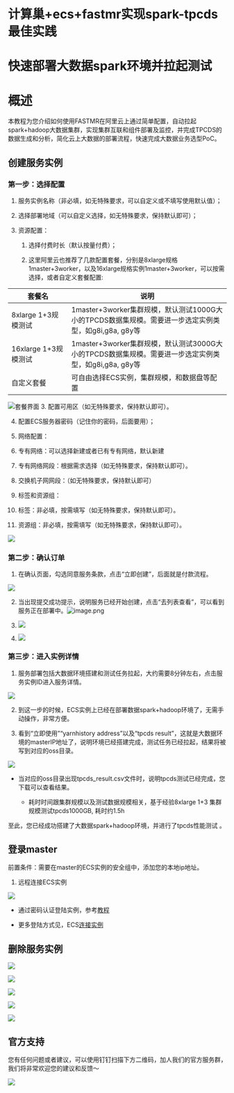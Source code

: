 # 计算巢+ecs+fastmr实现spark-tpcds最佳实践

# 快速部署大数据spark环境并拉起测试

# 概述

本教程为您介绍如何使用FASTMR在阿里云上通过简单配置，自动拉起spark+hadoop大数据集群，实现集群互联和组件部署及监控，并完成TPCDS的数据生成和分析，简化云上大数据的部署流程，快速完成大数据业务选型PoC。

## 创建服务实例

### 第一步：选择配置

1.  服务实例名称（非必填，如无特殊要求，可以自定义或不填写使用默认值）；

2.  选择部署地域（可以自定义选择，如无特殊要求，保持默认即可）；

3.  资源配置：

     1.  选择付费时长（默认按量付费）；

     2.  这里阿里云也推荐了几款配置套餐，分别是8xlarge规格1master+3worker，以及16xlarge规格实例1master+3worker，可以按需选择，或者自定义套餐配置:


|  套餐名  |  说明  |
| --- | --- |
|  8xlarge 1+3规模测试  |  1master+3worker集群规模，默认测试1000G大小的TPCDS数据集规模。需要进一步选定实例类型，如g8i,g8a, g8y等  |
|  16xlarge 1+3规模测试  |  1master+3worker集群规模，默认测试3000G大小的TPCDS数据集规模。需要进一步选定实例类型，如g8i,g8a, g8y等  |
|  自定义套餐  |  可自由选择ECS实例，集群规模，和数据盘等配置  |

![套餐界面](image.png)
3.  配置可用区（如无特殊要求，保持默认即可）。

4.  配置ECS服务器密码（记住你的密码，后面要用）；

5.  网络配置：

6.  专有网络：可以选择新建或者已有专有网络，默认新建

7.  专有网络网段：根据需求选择（如无特殊要求，保持默认即可）。

8.  交换机子网网段：（如无特殊要求，保持默认即可）

9.  标签和资源组：

10.  标签：非必填，按需填写（如无特殊要求，保持默认即可）。

11.  资源组：非必填，按需填写（如无特殊要求，保持默认即可）。

![](image1.png)
### 第二步：确认订单

1.  在确认页面，勾选同意服务条款，点击“立即创建”，后面就是付款流程。

![](image2.png)

2.  当出现提交成功提示，说明服务已经开始创建，点击“去列表查看”，可以看到服务正在部署中。![image.png](https://alidocs.oss-cn-zhangjiakou.aliyuncs.com/res/1X3lE5yVLpQrAlJb/img/1e159446-4661-40dd-8d64-6211e4a5b752.png)


3.  ![](image3.png)

4.  ![](image4.png)


### 第三步：进入实例详情

1.  服务部署包括大数据环境搭建和测试任务拉起，大约需要8分钟左右，点击服务实例ID进入服务详情。


![](image5.png)

2.  到这一步的时候，ECS实例上已经在部署数据spark+hadoop环境了，无需手动操作，非常方便。

3.  看到“立即使用”“yarnhistory address”以及“tpcds result”，这就是大数据环境的masterIP地址了，说明环境已经搭建完成，测试任务已经拉起，结果将被写到对应的oss目录。


![](image6.png)

*   当对应的oss目录出现tpcds\_result.csv文件时，说明tpcds测试已经完成，您下载可以查看结果。

     *   耗时时间跟集群规模以及测试数据规模相关，基于经验8xlarge 1+3 集群规模测试tpcds1000GB, 耗时约1.5h


至此，您已经成功搭建了大数据spark+hadoop环境，并进行了tpcds性能测试 。

## 登录master

前置条件：需要在master的ECS实例的安全组中，添加您的本地ip地址。

1.  远程连接ECS实例


![](image7.png)

*   通过密码认证登陆实例，参考[教程](https://help.aliyun.com/zh/ecs/user-guide/connect-to-a-linux-instance-by-using-a-password-1?spm=a2c4g.11186623.0.i5#undefined)

*   更多登陆方式见，ECS[连接实例](https://help.aliyun.com/zh/ecs/user-guide/connect-to-an-instance-overview/?spm=a2c4g.11186623.help-menu-25365.d_4_1_4.33436ef9otufAR&scm=20140722.H_48428._.OR_help-T_cn~zh-V_1)


## 删除服务实例

![](image8.png)

![](image9.png)

![](image10.png)

![](image11.png)

![](image12.png)

## 官方支持

您有任何问题或者建议，可以使用钉钉扫描下方二维码，加人我们的官方服务群，我们将非常欢迎您的建议和反馈～

![](image13.png)
